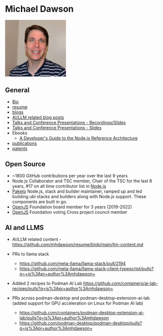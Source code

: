# Michael Dawson

<img src="MichaelDawson.JPG" alt="MichaelDawson" width="200"/>

## General
* [Bio](mdawson-bio.md)
* [resume](https://github.com/mhdawson/resume/blob/main/resume.pdf)
* [blogs](https://github.com/mhdawson/resume/blob/main/blog-posts.md)
* [AI/LLM related blog posts](llm-content.md)
* [Talks and Conference Presentations - Recordings/Slides](conferences.md)
* [Talks and Conference Presentations - Slides](https://github.com/mhdawson/presentations)
* Ebooks
  * [A Developer's Guide to the Node.js Reference Architecture](https://developers.redhat.com/e-books/developers-guide-nodejs-reference-architecture)
* [publications](https://github.com/mhdawson/resume/blob/main/publications.md)
* [patents](https://github.com/mhdawson/resume/blob/main/patents.md)

## Open Source
* ~1800 GitHub contributions per year over the last 9 years
* Node.js Collaborator and TSC member, Chair of the TSC for the last 8 years,
#17 on all time contributor list in [Node.js](https://github.com/nodejs/) 
* [Paketo](https://github.com/paketo-buildpacks) Node.js, stack and builder
maintainer, ramped up and led building ubi stacks and builders along with 
Node.js support. These components are built in go.
* [OpenJS](https://openjsf.org/) Foundation board member for 3 years (2019-2022)
* [OpenJS](https://openjsf.org/) Foundation voting Cross project council member

## AI and LLMS

* AI/LLM related content - https://github.com/mhdawson/resume/blob/main/llm-content.md

* PRs to llama stack
  * https://github.com/meta-llama/llama-stack/pull/2194
  * https://github.com/meta-llama/llama-stack-client-typescript/pulls?q=+is%3Apr+author%3Amhdawson+

* Added 2 recipes to Podman AI Lab
https://github.com/containers/ai-lab-recipes/pulls?q=is%3Apr+author%3Amhdawson+

* PRs across podman-desktop and podman-desktop-extension-ai-lab (added support for GPU acceleration on Linux for Podman AI lab)
  * https://github.com/containers/podman-desktop-extension-ai-lab/pulls?q=is%3Apr+author%3Amhdawson
  * https://github.com/podman-desktop/podman-desktop/pulls?q=is%3Apr+author%3Amhdawson+
